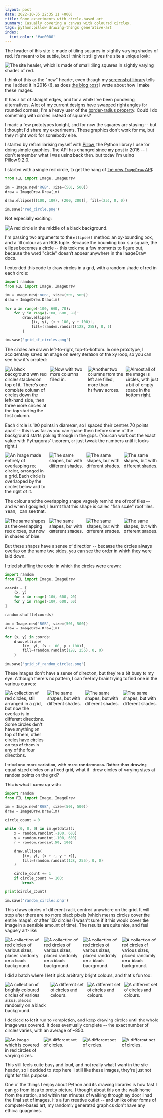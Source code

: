 ```yaml
---
layout: post
date: 2022-10-05 22:35:11 +0000
title: Some experiments with circle-based art
summary: Casually covering a canvas with coloured circles.
tags: python:pillow drawing-things generative-art
index:
  tint_color: "#ae0000"
---
```


<style>
  /*
    By default, this is a grid that's four columns wide, but on narrow screens
    (i.e. mobile), I shrink it to two columns so it remains readable.

    I think I might do a checkerboard pattern on the 4-wide layout, and I want
    to retain that on the 2-wide layout, so I need to swap the 3rd/4th in every row.

    e.g. if I have

        X1 .2 X3 .4
        .5 X6 .7 X8

    then on the mobile layout I want

        X1 .2
        .4 X3
        X6 .5
        .7 X8

    I swap the orders with `grid-column` properties, then the `grid-auto-flow`
    stops there being gaps in the grid.
  */
  .grid_4up {
    display: grid;
    grid-gap: 8px;
    grid-template-columns: auto auto auto auto;
  }

  @media screen and (max-width: 500px) {
    .grid_4up {
      grid-template-columns: auto auto;
    }
  }
</style>

The header of this site is made of tiling squares in slightly varying shades of red.
It's meant to be subtle, but I think it still gives the site a unique look:

<img src="/images/2022/header_image.png" alt="The site header, which is made of small tiling squares in slightly varying shades of red.">

I think of this as the "new" header, even though my [screenshot library] tells me I added it in 2016 (!), as does [the blog post] I wrote about how I make these images.

It has a lot of straight edges, and for a while I've been pondering alternatives.
A lot of my current designs have swapped right angles for rounded corners; I'm a heavy user of the [border-radius property].
Could I do something with circles instead of squares?

I made a few prototypes tonight, and for now the squares are staying -- but I thought I'd share my experiments.
These graphics don't work for me, but they might work for somebody else.

I started by refamiliarising myself with [Pillow], the Python library I use for doing simple graphics.
The API has changed since my post in 2016 -- I don't remember what I was using back then, but today I'm using Pillow&nbsp;9.2.0.

I started with a single red circle, to get the hang of [the new `ImageDraw` API][ImageDraw]:

```python
from PIL import Image, ImageDraw

im = Image.new('RGB', size=(500, 500))
draw = ImageDraw.Draw(im)

draw.ellipse([(100, 100), (200, 200)], fill=(255, 0, 0))

im.save('red_circle.png')
```

Not especially exciting:

<img src="/images/2022/circle-experiments/red_circle_1x.png" srcset="/images/2022/circle-experiments/red_circle_1x.png 1x, /images/2022/circle-experiments/red_circle_2x.png 2x" alt="A red circle in the middle of a black background.">

I'm passing two arguments to the `ellipse()` method: an xy-bounding box, and a fill colour as an RGB tuple.
Because the bounding box is a square, the ellipse becomes a circle -- this took me a few moments to figure out, because the word "circle" doesn't appear anywhere in the ImageDraw docs.

I extended this code to draw circles in a grid, with a random shade of red in each circle:

```python
import random
from PIL import Image, ImageDraw

im = Image.new('RGB', size=(500, 500))
draw = ImageDraw.Draw(im)

for x in range(-100, 600, 70):
    for y in range(-100, 600, 70):
        draw.ellipse(
            [(x, y), (x + 100, y + 100)],
            fill=(random.randint(128, 255), 0, 0)
        )

im.save('grid_of_circles.png')
```

The circles are drawn left-to-right, top-to-bottom.
In one prototype, I accidentally saved an image on every iteration of the xy loop, so you can see how it's created:

<div class="grid_4up">
  <img src="/images/2022/circle-experiments/grid_of_partial_circles_1.png" alt="A black background with red circles stacked on top of it. There's one complete column of circles down the left-hand side, then three more circles at the top starting the first column.">
  <img src="/images/2022/circle-experiments/grid_of_partial_circles_2.png" alt="Now with two more columns filled in.">
  <img src="/images/2022/circle-experiments/grid_of_partial_circles_3.png" alt="Another two columns from the left are filled, more than halfway across.">
  <img src="/images/2022/circle-experiments/grid_of_partial_circles_4.png" alt="Almost all of the image is circles, with just a bit of empty space in the bottom right.">
</div>

Each circle is 100 points in diameter, so I spaced their centres 70 points apart -- this is as far as you can space them before some of the background starts poking through in the gaps.
(You can work out the exact value with Pythagoras' theorem, or just tweak the numbers until it looks right.)

<div class="grid_4up">
  <img src="/images/2022/circle-experiments/grid_of_circles1.png" alt="An image made entirely of overlapping red circles, arranged in a grid. Each circle is overlapped by the circles below and to the right of it.">
  <img src="/images/2022/circle-experiments/grid_of_circles2.png" alt="The same shapes, but with different shades.">
  <img src="/images/2022/circle-experiments/grid_of_circles3.png" alt="The same shapes, but with different shades.">
  <img src="/images/2022/circle-experiments/grid_of_circles4.png" alt="The same shapes, but with different shades.">
</div>

The colour and the overlapping shape vaguely remind me of roof tiles -- and when I googled, I learnt that this shape is called "fish scale" roof tiles.
Yeah, I can see that.

<div class="grid_4up">
  <img src="/images/2022/circle-experiments/fish_scales_1.png" alt="The same shapes as the overlapping red circles, but now in shades of blue.">
  <img src="/images/2022/circle-experiments/fish_scales_2.png" alt="The same shapes, but with different shades.">
  <img src="/images/2022/circle-experiments/fish_scales_3.png" alt="The same shapes, but with different shades.">
  <img src="/images/2022/circle-experiments/fish_scales_4.png" alt="The same shapes, but with different shades.">
</div>

But these shapes have a sense of direction -- because the circles always overlap on the same two sides, you can see the order in which they were laid down.

I tried shuffling the order in which the circles were drawn:

```python
import random
from PIL import Image, ImageDraw

coords = [
    (x, y)
    for x in range(-100, 600, 70)
    for y in range(-100, 600, 70)
]

random.shuffle(coords)

im = Image.new('RGB', size=(500, 500))
draw = ImageDraw.Draw(im)

for (x, y) in coords:
    draw.ellipse(
        [(x, y), (x + 100, y + 100)],
        fill=(random.randint(128, 255), 0, 0)
    )

im.save('grid_of_random_circles.png')
```

These images don't have a sense of direction, but they're a bit busy to my eye.
Although there's no pattern, I can feel my brain trying to find one in the various curves:

<div class="grid_4up">
  <img src="/images/2022/circle-experiments/grid_of_random_circles_1.png" alt="A collection of red circles, still arranged in a grid, but now the overlap is in different directions. Some circles don't have anything on top of them, other circles have circles on top of them in any of the four directions.">
  <img src="/images/2022/circle-experiments/grid_of_random_circles_2.png" alt="The same shapes, but with different shades.">
  <img src="/images/2022/circle-experiments/grid_of_random_circles_3.png" alt="The same shapes, but with different shades.">
  <img src="/images/2022/circle-experiments/grid_of_random_circles_4.png" alt="The same shapes, but with different shades.">
</div>

I tried one more variation, with more randomness.
Rather than drawing equal-sized circles on a fixed grid, what if I drew circles of varying sizes at random points on the grid?

This is what I came up with:

```python
import random
from PIL import Image, ImageDraw

im = Image.new('RGB', size=(500, 500))
draw = ImageDraw.Draw(im)

circle_count = 0

while (0, 0, 0) in im.getdata():
    x = random.randint(-100, 600)
    y = random.randint(-100, 600)
    r = random.randint(50, 100)

    draw.ellipse(
        [(x, y), (x + r, y + r)],
        fill=(random.randint(128, 255), 0, 0)
    )

    circle_count += 1
    if circle_count >= 100:
        break

print(circle_count)

im.save('random_circles.png')
```

This draws circles of different radii, centred anywhere on the grid.
It will stop after there are no more black pixels (which means circles cover the entire image), or after 100 circles (I wasn't sure if it this would cover the image in a sensible amount of time).
The results are quite nice, and feel vaguely art-like:

<div class="grid_4up">
  <img src="/images/2022/circle-experiments/random_circles1.png" alt="A collection of red circles of various sizes, placed randomly on a black background.">
  <img src="/images/2022/circle-experiments/random_circles2.png" alt="A collection of red circles of various sizes, placed randomly on a black background.">
  <img src="/images/2022/circle-experiments/random_circles3.png" alt="A collection of red circles of various sizes, placed randomly on a black background.">
  <img src="/images/2022/circle-experiments/random_circles4.png" alt="A collection of red circles of various sizes, placed randomly on a black background.">
</div>

I did a batch where I let it pick arbitrary bright colours, and that's fun too:

<div class="grid_4up">
  <img src="/images/2022/circle-experiments/polka_dot5.png" alt="A collection of brightly coloured circles of various sizes, placed randomly on a black background.">
  <img src="/images/2022/circle-experiments/polka_dot6.png" alt="A different set of circles and colours.">
  <img src="/images/2022/circle-experiments/polka_dot7.png" alt="A different set of circles and colours.">
  <img src="/images/2022/circle-experiments/polka_dot8.png" alt="A different set of circles and colours.">
</div>

I decided to let it run to completion, and keep drawing circles until the whole image was covered.
It does eventually complete -- the exact number of circles varies, with an average of ~850.

<div class="grid_4up">
  <img src="/images/2022/circle-experiments/complete_circles1.png" alt="An image which is covered in red circles of varying sizes.">
  <img src="/images/2022/circle-experiments/complete_circles2.png" alt="A different set of circles.">
  <img src="/images/2022/circle-experiments/complete_circles3.png" alt="A different set of circles.">
  <img src="/images/2022/circle-experiments/complete_circles4.png" alt="A different set of circles.">
</div>

This still feels quite busy and loud, and not really what I want in the site header, so I decided to stop here.
I still like these images, they're just not right for this purpose.

One of the things I enjoy about Python and its drawing libraries is how fast I can go from idea to pretty picture.
I thought about this on the walk home from the station, and within ten minutes of walking through my door I had the final set of images.
It's a fun creative outlet -- and unlike other forms of computer-based art, my randomly generated graphics don't have any ethical quagmires.

[screenshot library]: /2022/07/screenshots/
[border-radius property]: https://developer.mozilla.org/en-US/docs/Web/CSS/border-radius
[the blog post]: /2016/10/wallpapers-with-pillow/
[Pillow]: https://python-pillow.org/
[ImageDraw]: https://pillow.readthedocs.io/en/stable/reference/ImageDraw.html
[kirsten]: https://twitter.com/Kirsten3531/status/1575789943565131776
